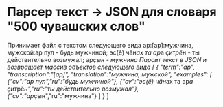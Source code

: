 # Парсер текст -> JSON для словаря "500 чувашских слов"

Принимает файл с текстом следующего вида
  ар:[ар]:мужчина, мужской:ар пул - будь мужчиной; эс(ĕ) чăн*ах та ар*а çит*рĕ*н - ты действительно возмужал; ар*çын - мужчина
Парсит текст в JSON и возвращает массив объектов следующего вида
  [
    {
	  "term":"ар",
	  "transcription":"[ар]",
	  "translation":"мужчина, мужской",
	  "examples": [
	    {"cv":"ар пул","ru":"будь мужчиной"},
		{"cv":"эс(ĕ) чăн*ах та ар*а çит*рĕ*н","ru":"ты действительно возмужал"},
		{"cv":"ар*çын","ru":"мужчина"}
	  ]
	}
  ]